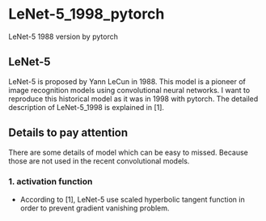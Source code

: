 # LeNet-5_1998_pytorch
LeNet-5 1988 version by pytorch

## LeNet-5
LeNet-5 is proposed by Yann LeCun in 1988. This model is a pioneer of image recognition models using convolutional neural networks.
I want to reproduce this historical model as it was in 1998 with pytorch. The detailed description of LeNet-5_1998 is explained in [1]. 

## Details to pay attention
There are some details of model which can be easy to missed. Because those are not used in the recent convolutional models.

### 1. activation function  
  - According to [1], LeNet-5 use scaled hyperbolic tangent function in order to prevent gradient vanishing problem.




